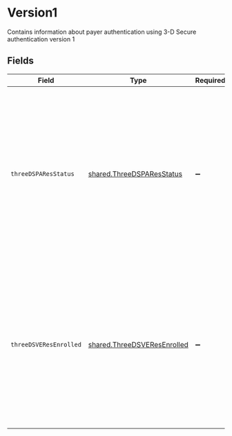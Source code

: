# Version1

Contains information about payer authentication using 3-D Secure authentication version 1


## Fields

| Field                                                                                                                                                                                                                                                                              | Type                                                                                                                                                                                                                                                                               | Required                                                                                                                                                                                                                                                                           | Description                                                                                                                                                                                                                                                                        |
| ---------------------------------------------------------------------------------------------------------------------------------------------------------------------------------------------------------------------------------------------------------------------------------- | ---------------------------------------------------------------------------------------------------------------------------------------------------------------------------------------------------------------------------------------------------------------------------------- | ---------------------------------------------------------------------------------------------------------------------------------------------------------------------------------------------------------------------------------------------------------------------------------- | ---------------------------------------------------------------------------------------------------------------------------------------------------------------------------------------------------------------------------------------------------------------------------------- |
| `threeDSPAResStatus`                                                                                                                                                                                                                                                               | [shared.ThreeDSPAResStatus](../../../sdk/models/shared/threedsparesstatus.md)                                                                                                                                                                                                      | :heavy_minus_sign:                                                                                                                                                                                                                                                                 | Contains value returned in the transaction status field of the Payer Authentication Response (PARes) message from the card Issuer's Access Control Server (ACS). Y=Authentication successful ; N=Authentication failed ; U=Authentication unavailable ; A=Attempted authentication |
| `threeDSVEResEnrolled`                                                                                                                                                                                                                                                             | [shared.ThreeDSVEResEnrolled](../../../sdk/models/shared/threedsveresenrolled.md)                                                                                                                                                                                                  | :heavy_minus_sign:                                                                                                                                                                                                                                                                 | Contains value returned in the 'enrolled' field of the Verify Enrollment Response (VERes) message from the card scheme's Directory Server. Y=Authentication successful;  N=Authentication failed; U=Authentication unavailable;  A=Attempted authentication                        |